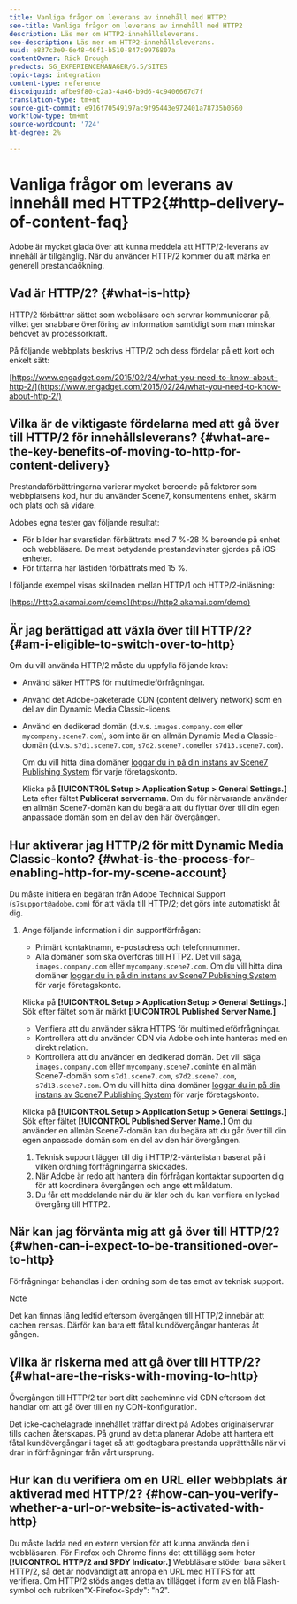 ```yaml
---
title: Vanliga frågor om leverans av innehåll med HTTP2
seo-title: Vanliga frågor om leverans av innehåll med HTTP2
description: Läs mer om HTTP2-innehållsleverans.
seo-description: Läs mer om HTTP2-innehållsleverans.
uuid: e837c3e0-6e48-46f1-b510-847c9976807a
contentOwner: Rick Brough
products: SG_EXPERIENCEMANAGER/6.5/SITES
topic-tags: integration
content-type: reference
discoiquuid: afbe9f80-c2a3-4a46-b9d6-4c9406667d7f
translation-type: tm+mt
source-git-commit: e916f70549197ac9f95443e972401a78735b0560
workflow-type: tm+mt
source-wordcount: '724'
ht-degree: 2%

---
```



# Vanliga frågor om leverans av innehåll med HTTP2{#http-delivery-of-content-faq}

Adobe är mycket glada över att kunna meddela att HTTP/2-leverans av innehåll är tillgänglig. När du använder HTTP/2 kommer du att märka en generell prestandaökning.

## Vad är HTTP/2? {#what-is-http}

HTTP/2 förbättrar sättet som webbläsare och servrar kommunicerar på, vilket ger snabbare överföring av information samtidigt som man minskar behovet av processorkraft.

På följande webbplats beskrivs HTTP/2 och dess fördelar på ett kort och enkelt sätt:

[https://www.engadget.com/2015/02/24/what-you-need-to-know-about-http-2/](https://www.engadget.com/2015/02/24/what-you-need-to-know-about-http-2/)

## Vilka är de viktigaste fördelarna med att gå över till HTTP/2 för innehållsleverans? {#what-are-the-key-benefits-of-moving-to-http-for-content-delivery}

Prestandaförbättringarna varierar mycket beroende på faktorer som webbplatsens kod, hur du använder Scene7, konsumentens enhet, skärm och plats och så vidare.

Adobes egna tester gav följande resultat:

* För bilder har svarstiden förbättrats med 7 %-28 % beroende på enhet och webbläsare. De mest betydande prestandavinster gjordes på iOS-enheter.
* För tittarna har lästiden förbättrats med 15 %.

I följande exempel visas skillnaden mellan HTTP/1 och HTTP/2-inläsning:

[https://http2.akamai.com/demo](https://http2.akamai.com/demo)

## Är jag berättigad att växla över till HTTP/2? {#am-i-eligible-to-switch-over-to-http}

Om du vill använda HTTP/2 måste du uppfylla följande krav:

* Använd säker HTTPS för multimedieförfrågningar.
* Använd det Adobe-paketerade CDN (content delivery network) som en del av din Dynamic Media Classic-licens.
* Använd en dedikerad domän (d.v.s. `images.company.com` eller `mycompany.scene7.com`), som inte är en allmän Dynamic Media Classic-domän (d.v.s. `s7d1.scene7.com`, `s7d2.scene7.com`eller `s7d13.scene7.com`).

   Om du vill hitta dina domäner [loggar du in på din instans av Scene7 Publishing System](https://www.adobe.com/marketing-cloud/experience-manager/scene7-login.html) för varje företagskonto.

   Klicka på **[!UICONTROL Setup > Application Setup > General Settings.]** Leta efter fältet **Publicerat servernamn**. Om du för närvarande använder en allmän Scene7-domän kan du begära att du flyttar över till din egen anpassade domän som en del av den här övergången.

## Hur aktiverar jag HTTP/2 för mitt Dynamic Media Classic-konto? {#what-is-the-process-for-enabling-http-for-my-scene-account}

Du måste initiera en begäran från Adobe Technical Support (`s7support@adobe.com`) för att växla till HTTP/2; det görs inte automatiskt åt dig.

1. Ange följande information i din supportförfrågan:

   * Primärt kontaktnamn, e-postadress och telefonnummer.
   * Alla domäner som ska överföras till HTTP2. Det vill säga, `images.company.com` eller `mycompany.scene7.com`.
   Om du vill hitta dina domäner [loggar du in på din instans av Scene7 Publishing System](https://www.adobe.com/marketing-cloud/experience-manager/scene7-login.html) för varje företagskonto.

   Klicka på **[!UICONTROL Setup > Application Setup > General Settings.]** Sök efter fältet som är märkt **[!UICONTROL Published Server Name.]**

   * Verifiera att du använder säkra HTTPS för multimedieförfrågningar.
   * Kontrollera att du använder CDN via Adobe och inte hanteras med en direkt relation.
   * Kontrollera att du använder en dedikerad domän. Det vill säga `images.company.com` eller `mycompany.scene7.com`inte en allmän Scene7-domän som `s7d1.scene7.com`, `s7d2.scene7.com`, `s7d13.scene7.com`.
   Om du vill hitta dina domäner [loggar du in på din instans av Scene7 Publishing System](https://www.adobe.com/marketing-cloud/experience-manager/scene7-login.html) för varje företagskonto.

   Klicka på **[!UICONTROL Setup > Application Setup > General Settings.]** Sök efter fältet **[!UICONTROL Published Server Name.]** Om du använder en allmän Scene7-domän kan du begära att du går över till din egen anpassade domän som en del av den här övergången.

   1. Teknisk support lägger till dig i HTTP/2-väntelistan baserat på i vilken ordning förfrågningarna skickades.
   1. När Adobe är redo att hantera din förfrågan kontaktar supporten dig för att koordinera övergången och ange ett måldatum.
   1. Du får ett meddelande när du är klar och du kan verifiera en lyckad övergång till HTTP2.



## När kan jag förvänta mig att gå över till HTTP/2? {#when-can-i-expect-to-be-transitioned-over-to-http}

Förfrågningar behandlas i den ordning som de tas emot av teknisk support.

>[!NOTE]
>
>Det kan finnas lång ledtid eftersom övergången till HTTP/2 innebär att cachen rensas. Därför kan bara ett fåtal kundövergångar hanteras åt gången.

## Vilka är riskerna med att gå över till HTTP/2? {#what-are-the-risks-with-moving-to-http}

Övergången till HTTP/2 tar bort ditt cacheminne vid CDN eftersom det handlar om att gå över till en ny CDN-konfiguration.

Det icke-cachelagrade innehållet träffar direkt på Adobes originalservrar tills cachen återskapas. På grund av detta planerar Adobe att hantera ett fåtal kundövergångar i taget så att godtagbara prestanda upprätthålls när vi drar in förfrågningar från vårt ursprung.

## Hur kan du verifiera om en URL eller webbplats är aktiverad med HTTP/2? {#how-can-you-verify-whether-a-url-or-website-is-activated-with-http}

Du måste ladda ned en extern version för att kunna använda den i webbläsaren. För Firefox och Chrome finns det ett tillägg som heter **[!UICONTROL HTTP/2 and SPDY Indicator.]** Webbläsare stöder bara säkert HTTP/2, så det är nödvändigt att anropa en URL med HTTPS för att verifiera. Om HTTP/2 stöds anges detta av tillägget i form av en blå Flash-symbol och rubriken&quot;X-Firefox-Spdy&quot;: &quot;h2&quot;.
